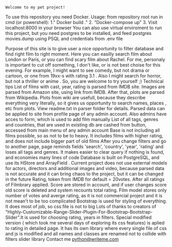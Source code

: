     Welcome to my pet project!

To use this repository you need Docker. Usage: from repository root run in cmd (or powershell): 1." Docker build ." 2. "Docker-compose up"   3. Visit localhost:8000 in your browser
You can also use virtual enviroment to run this project, but you need postgres to be installed, and feed postgres movies.dump using PSQL and credentials from .env file

Purpose of this site is to give user a nice opportunity to filter database and find right film to right moment. Here you can easilly search film about London or Paris, or you can find scary film about Rachel. For me, personaly is important to cut off something, I don't like, or is not best choise for this evening. For example, I might want to see comedy, but not drama or cartoon, or one from 19xx-s with rating 3.1 . Also I might search for horror, but not a thriller or anime . So, you are welcome to try yourself ;)
Technical tips
List of films with cast, year, rating is parsed from IMDB site. Images are parsed from Amazon site, using link from IMDB. After that, plots are parsed from Wikipedia. Plots from wiki are usefull, because they describe everything very literally, so it gives us opportunity to search names, places , etc from plots. View readme.txt in parser folder for details. Parsed data can be applied to site from profile page of any admin account. Also admins have acces to form, which is used to add film manually
List of all tags, genres and countries, that are used in existing db are cashed from button, accessed from main menu of any admin account
Base is not including all films possible, so as not to be to heavy. It includes films with higher rating, and does not include bigger part of old films
After you change filters and go to another page, page reminds fields 'search', 'country', 'year', 'rating' and loses all tags and genres. It makes easier to clear query if nothing is found, and economies many lines of code
Database is built on PostgreSQL, and use its HStore and ArrayField . Current project does not use external models for actors, directors and additional images and video, because parsed data is not accurate and it can bring chaos to the project, but it can be changed in the future
Rating, token from IMDB for default = 20votes. After all ratings of Filmbrary applied. Score are stored in account, and if user changes score old score is deleted and system recounts total rating. Film model stores only number of votes and averge rating, as it is not commercial project and it is not mean't to be too complicated
Bootstrap is used for styling of everything. It does most of job, so css file is not to big
Lots of thanks to creators of "Highly-Customizable-Range-Slider-Plugin-For-Bootstrap-Bootstrap-Slider".It is used for choosing rating, years in filters. Special modified version ( which took me several days of exploring its css features) is aplied to rating in detailed page. It has its own library where every single file of css and js is modified and all names and classes are renamed not to collide with filters slider library
Contact me
python@writeme.com
